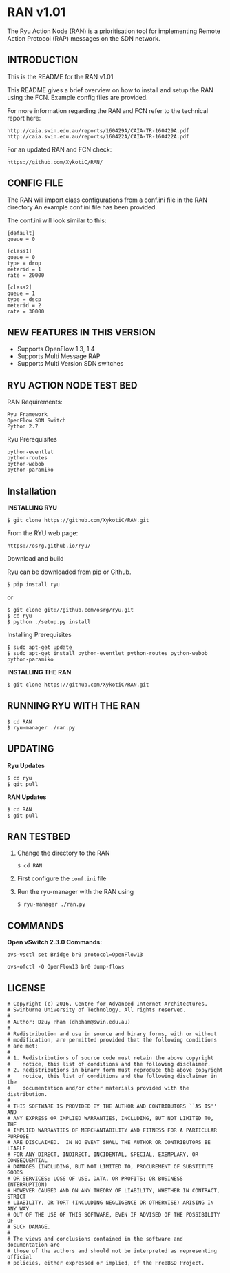 RAN v1.01
==========
The Ryu Action Node (RAN) is a prioritisation tool for implementing Remote Action Protocol (RAP) messages on the SDN network.

INTRODUCTION
------------
This is the README for the RAN v1.01

This README gives a brief overview on how to install and setup the RAN using the FCN.
Example config files are provided.

For more information regarding the RAN and FCN refer to the technical report here:

    http://caia.swin.edu.au/reports/160429A/CAIA-TR-160429A.pdf
    http://caia.swin.edu.au/reports/160422A/CAIA-TR-160422A.pdf

For an updated RAN and FCN check:

    https://github.com/XykotiC/RAN/

CONFIG FILE
-----------
The RAN will import class configurations from a conf.ini file in the RAN directory
An example conf.ini file has been provided.

The conf.ini will look similar to this:
    
    [default]
    queue = 0
    
    [class1]
    queue = 0
    type = drop
    meterid = 1
    rate = 20000
    
    [class2]
    queue = 1
    type = dscp
    meterid = 2
    rate = 30000
    
   
NEW FEATURES IN THIS VERSION
----------------------------

- Supports OpenFlow 1.3, 1.4
- Supports Multi Message RAP
- Supports Multi Version SDN switches

RYU ACTION NODE TEST BED
------------------------
RAN Requirements:
    
    Ryu Framework
    OpenFlow SDN Switch
    Python 2.7
    
Ryu Prerequisites

    python-eventlet
    python-routes
    python-webob
    python-paramiko

Installation
------------
__INSTALLING RYU__

    $ git clone https://github.com/XykotiC/RAN.git
From the RYU web page:

    https://osrg.github.io/ryu/

Download and build

Ryu can be downloaded from pip or Github.

    $ pip install ryu

or

    $ git clone git://github.com/osrg/ryu.git
    $ cd ryu
    $ python ./setup.py install

Installing Prerequisites

    $ sudo apt-get update
    $ sudo apt-get install python-eventlet python-routes python-webob python-paramiko

__INSTALLING THE RAN__

    $ git clone https://github.com/XykotiC/RAN.git

RUNNING RYU WITH THE RAN
------------------------

    $ cd RAN
    $ ryu-manager ./ran.py

UPDATING
--------
__Ryu Updates__

    $ cd ryu
    $ git pull

__RAN Updates__

    $ cd RAN
    $ git pull

RAN TESTBED
-----------
1. Change the directory to the RAN

    `$ cd RAN`
    
2. First configure the `conf.ini` file
3. Run the ryu-manager with the RAN using

    `$ ryu-manager ./ran.py`


COMMANDS
--------
__Open vSwitch 2.3.0 Commands:__

`ovs-vsctl set Bridge br0 protocol=OpenFlow13`

`ovs-ofctl -O OpenFlow13 br0 dump-flows`



LICENSE
-------

    # Copyright (c) 2016, Centre for Advanced Internet Architectures,
    # Swinburne University of Technology. All rights reserved.
    #
    # Author: Dzuy Pham (dhpham@swin.edu.au)
    #
    # Redistribution and use in source and binary forms, with or without
    # modification, are permitted provided that the following conditions
    # are met:
    #
    # 1. Redistributions of source code must retain the above copyright
    #    notice, this list of conditions and the following disclaimer.
    # 2. Redistributions in binary form must reproduce the above copyright
    #    notice, this list of conditions and the following disclaimer in the
    #    documentation and/or other materials provided with the distribution.
    #
    # THIS SOFTWARE IS PROVIDED BY THE AUTHOR AND CONTRIBUTORS ``AS IS'' AND
    # ANY EXPRESS OR IMPLIED WARRANTIES, INCLUDING, BUT NOT LIMITED TO, THE
    # IMPLIED WARRANTIES OF MERCHANTABILITY AND FITNESS FOR A PARTICULAR PURPOSE
    # ARE DISCLAIMED.  IN NO EVENT SHALL THE AUTHOR OR CONTRIBUTORS BE LIABLE
    # FOR ANY DIRECT, INDIRECT, INCIDENTAL, SPECIAL, EXEMPLARY, OR CONSEQUENTIAL
    # DAMAGES (INCLUDING, BUT NOT LIMITED TO, PROCUREMENT OF SUBSTITUTE GOODS
    # OR SERVICES; LOSS OF USE, DATA, OR PROFITS; OR BUSINESS INTERRUPTION)
    # HOWEVER CAUSED AND ON ANY THEORY OF LIABILITY, WHETHER IN CONTRACT, STRICT
    # LIABILITY, OR TORT (INCLUDING NEGLIGENCE OR OTHERWISE) ARISING IN ANY WAY
    # OUT OF THE USE OF THIS SOFTWARE, EVEN IF ADVISED OF THE POSSIBILITY OF
    # SUCH DAMAGE.
    #
    # The views and conclusions contained in the software and documentation are
    # those of the authors and should not be interpreted as representing official
    # policies, either expressed or implied, of the FreeBSD Project.
